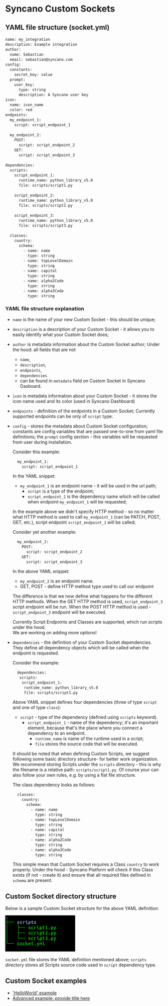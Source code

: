 # Syncano Custom Sockets

## YAML file structure (socket.yml)

    name: my_integration
    description: Example integration  
    author:
      name: Sebastian
      email: sebastian@syncano.com
    config:
      constants:
        secret_key: value
      prompt:
        user_key:
          type: string
          description: A Syncano user key
    icon:
      name: icon_name
      color: red
    endpoints:
      my_endpoint_1:
        script: script_endpoint_1
    
      my_endpoint_2:
        POST:
          script: script_endpoint_2
        GET:
          script: script_endpoint_3
    
    dependencies:
      scripts:
        script_endpoint_1:
          runtime_name: python_library_v5.0
          file: scripts/script1.py
    
        script_endpoint_2:
          runtime_name: python_library_v5.0
          file: scripts/script2.py
    
        script_endpoint_3:
          runtime_name: python_library_v5.0
          file: scripts/script3.py

      classes:
        country:
          schema:
            - name: name
              type: string
            - name: topLevelDomain
              type: string
            - name: capital
              type: string
            - name: alpha2Code
              type: string
            - name: alpha3Code
              type: string

### YAML file structure explanation

* `name` is the name of your new Custom Socket - this should be unique;
* `description` is a description of your Custom Socket - it allows you to easily identify what your Custom Socket does;
* `author` is metadata information about the Custom Socket author; Under the hood: all fields that are not 
    * `name`, 
    * `description`, 
    * `endpoints`, 
    * `dependencies` 
    * can be found in `metadata` field on Custom Socket in Syncano Dasboard.
* `icon` is metadata information about your Custom Socket - it stores the icon name used and its color (used in Syncano Dashboard)
* `endpoints` - definition of the endpoints in a Custom Socket; Currently supported endpoints can be only of `script` type.
* `config` - stores the metadata about Custom Socket configuration; constants are config variables that are passed one-to-one
  from yaml file definitions; the `prompt` config section - this variables will be requested from user during installation.

    Consider this example:
    
        my_endpoint_1:
          script: script_endpoint_1

    In the YAML snippet:
    * `my_endpoint_1` is an endpoint name - it will be used in the url path; 
        * `script` is a type of the endpoint; 
        * `script_endpoint_1` is the dependency name which will be called when endpoint 
    `my_endpoint_1` will be requested; 
    
    In the example above we didn't specify HTTP method - so no matter what HTTP method 
    is used to call `my_endpoint_1` (can be PATCH, POST, GET, etc.), script endpoint `script_endpoint_1` will be called;
    
    Consider yet another example:
    
        my_endpoint_2:
          POST:
            script: script_endpoint_2
          GET:
            script: script_endpoint_3

    In the above YAML snippet:
    * `my_endpoint_2` is an endpoint name. 
    * GET, POST - define HTTP method type used to call our endpoint
    
    The difference is that we now define what happens for the different HTTP methods. When the GET HTTP method is used, 
    `script_endpoint_3` script endpoint will be run. When the POST HTTP method is used - `script_endpoint_2` endpoint will be executed. 
    
    Currently Script Endpoints and Classes are supported, which run scripts under the hood.  
    We are working on adding more options!

* `dependencies` - the definition of your Custom Socket dependencies. They define all dependency objects
which will be called when the endpoint is requested. 

    Consider the example:
    
        dependencies:
         scripts:
          script_endpoint_1:
           runtime_name: python_library_v5.0
           file: scripts/script1.py

    Above YAML snippet defines four dependencies (three of type `script` and one of type `class`):
    * `script` - type of the dependency (defined using `scripts` keyword). 
        * `script_endpoint_1` - name of the dependency; it's an important element, because that's the place where you connect a dependency to an endpoint. 
            * `runtime_name` is name of the runtime used in a script; 
            * `file` stores the source code that will be executed.
    
    It should be noted that when defining Custom Scripts, we suggest following some basic directory structure- for
    better work organization. We recommend storing Scripts under the `scripts` directory - this is why the filename 
    is a relative path: `scripts/script1.py`. Of course your can also follow your own rules,  e.g. by using a flat file structure.
    
    The class dependency looks as follows:
        
        classes:
          country:
            schema:
              - name: name
                type: string
              - name: topLevelDomain
                type: string
              - name: capital
                type: string
              - name: alpha2Code
                type: string
              - name: alpha3Code
                type: string
                
    This simple mean that Custom Socket requires a Class `country` to work properly. Under the hood - Syncano Platform
    will check if this Class exists (if not - create it) and ensure that all required files defined in `schema` are present.
        


## Custom Socket directory structure

Below is a sample Custom Socket structure for the above YAML definition:

![](images/tree_socket.png)

`socket.yml` file stores the YAML definition mentioned above; `scripts` directory stores all Scripts source
code used in `script` dependency type. 


## Custom Socket examples

* ['HelloWorld' example](examples/hello_world.md)
* [Advanced example: provide title here](examples/advanced.md)
